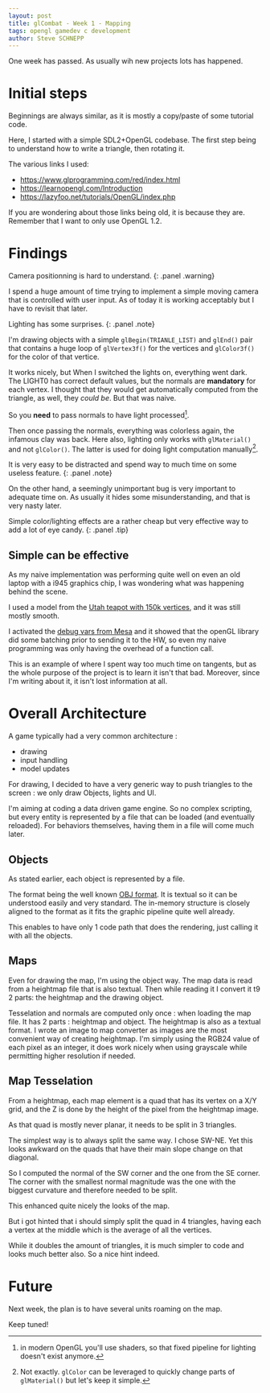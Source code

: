 ```yaml
---
layout: post
title: glCombat - Week 1 - Mapping
tags: opengl gamedev c development
author: Steve SCHNEPP
---
```


One week has passed. As usually wih new projects lots has happened.

# Initial steps

Beginnings are always similar, as it is mostly a copy/paste of some tutorial
code.

Here, I started with a simple SDL2+OpenGL codebase. The first step being to
understand how to write a triangle, then rotating it.

The various links I used:

* https://www.glprogramming.com/red/index.html
* https://learnopengl.com/Introduction
* https://lazyfoo.net/tutorials/OpenGL/index.php

If you are wondering about those links being old, it is because they are.
Remember that I want to only use OpenGL 1.2.

# Findings

Camera positionning is hard to understand.
{: .panel .warning}

I spend a huge amount of time trying to implement a simple moving camera
that is controlled with user input. As of today it is working acceptably but
I have to revisit that later.

Lighting has some surprises.
{: .panel .note}

I'm drawing objects with a simple `glBegin(TRIANLE_LIST)` and `glEnd()` pair
that contains a huge loop of `glVertex3f()` for the vertices and
`glColor3f()` for the color of that vertice.

It works nicely, but When I switched the lights on, everything went dark.
The LIGHT0 has correct default values, but the normals are **mandatory** for
each vertex. I thought that they would get automatically computed from the
triangle, as well, they *could be*. But that was naive.

So you **need** to pass normals to have light processed[^1].

[^1]: in modern OpenGL you'll use shaders, so that fixed pipeline for
      lighting doesn't exist anymore.

Then once passing the normals, everything was colorless again, the infamous
clay was back. Here also, lighting only works with `glMaterial()` and not
`glColor()`. The latter is used for doing light computation manually[^2].

[^2]: Not exactly. `glColor` can be leveraged to quickly change parts of
      `glMaterial()` but let's keep it simple.

It is very easy to be distracted and spend way to much time on some useless
feature.
{: .panel .note}

On the other hand, a seemingly unimportant bug is very important to adequate
time on. As usually it hides some misunderstanding, and that is very nasty
later.

Simple color/lighting effects are a rather cheap but very effective way to add a lot of eye candy.
{: .panel .tip}

## Simple can be effective

As my naive implementation was performing quite well on even an old laptop
with a i945 graphics chip, I was wondering what was happening behind the
scene.

I used a model from the [Utah teapot with 150k
vertices](https://users.cs.utah.edu/~dejohnso/models/teapot.html), and it
was still mostly smooth.

I activated the [debug vars from Mesa](https://docs.mesa3d.org/envvars.html) and it showed that the openGL library
did some batching prior to sending it to the HW, so even my naive
programming was only having the overhead of a function call.

This is an example of where I spent way too much time on tangents,
but as the whole purpose of the project is to learn it isn't that bad.
Moreover, since I'm writing about it, it isn't lost information at all.

# Overall Architecture

A game typically had a very common architecture :
* drawing
* input handling
* model updates

For drawing, I decided to have a very generic way to push triangles to the
screen : we only draw Objects, lights and UI.

I'm aiming at coding a data driven game engine. So no complex scripting, but
every entity is represented by a file that can be loaded (and eventually
reloaded). For behaviors themselves, having them in a file will come much
later.

## Objects

As stated earlier, each object is represented by a file.

The format being the well known [OBJ
format](https://en.m.wikipedia.org/wiki/Wavefront_.obj_file).  It is textual
so it can be understood easily and very standard. The in-memory structure is
closely aligned to the format as it fits the graphic pipeline quite well
already.

This enables to have only 1 code path that does the rendering, just calling
it with all the objects.

## Maps

Even for drawing the map, I'm using the object way. The map data is read
from a heightmap file that is also textual. Then while reading it I convert
it t9 2 parts: the heightmap and the drawing object.

Tesselation and normals are computed only once : when loading the map file.
It has 2 parts : heightmap and object. The heightmap is also as a textual
format. I wrote an image to map converter as images are the most convenient
way of creating heightmap. I'm simply using the RGB24 value of each pixel as
an integer, it does work nicely when using grayscale while permitting higher
resolution if needed.

## Map Tesselation

From a heightmap, each map element is a quad that has its vertex on a X/Y grid, and the Z is done by the height of the pixel from the heightmap image.

As that quad is mostly never planar, it needs to be split in 3 triangles.

The simplest way is to always split the same way. I chose SW-NE. Yet this looks awkward on the quads that have their main slope change on that diagonal.

So I computed the normal of the SW corner and the one from the SE corner. The corner with the smallest normal magnitude was the one with the biggest curvature and therefore needed to be split.

This enhanced quite nicely the looks of the map.

But i got hinted that i should simply split the quad in 4 triangles, having each a vertex at the middle which is the average of all the vertices.

While it doubles the amount of triangles, it is much simpler to code and looks much better also. So a nice hint indeed.

# Future

Next week, the plan is to have several units roaming on the map.

Keep tuned!
